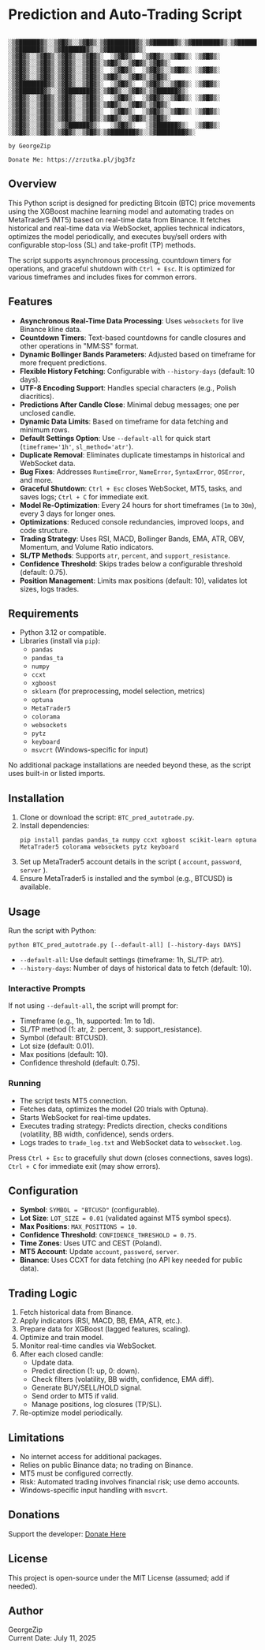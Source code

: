 # Prediction and Auto-Trading Script

```
 ░▒▓██████▓▒░░▒▓█▓▒░░▒▓█▓▒░▒▓████████▓▒░▒▓██████▓▒░▒▓████████▓▒░▒▓███████▓▒░ ░▒▓██████▓▒░░▒▓███████▓▒░░▒▓████████▓▒░ 
░▒▓█▓▒░░▒▓█▓▒░▒▓█▓▒░░▒▓█▓▒░  ░▒▓█▓▒░  ░▒▓█▓▒░░▒▓█▓▒░ ░▒▓█▓▒░   ░▒▓█▓▒░░▒▓█▓▒░▒▓█▓▒░░▒▓█▓▒░▒▓█▓▒░░▒▓█▓▒░▒▓█▓▒░        
░▒▓█▓▒░░▒▓█▓▒░▒▓█▓▒░░▒▓█▓▒░  ░▒▓█▓▒░  ░▒▓█▓▒░░▒▓█▓▒░ ░▒▓█▓▒░   ░▒▓█▓▒░░▒▓█▓▒░▒▓█▓▒░░▒▓█▓▒░▒▓█▓▒░░▒▓█▓▒░▒▓█▓▒░        
░▒▓████████▓▒░▒▓█▓▒░░▒▓█▓▒░  ░▒▓█▓▒░  ░▒▓█▓▒░░▒▓█▓▒░ ░▒▓█▓▒░   ░▒▓███████▓▒░░▒▓████████▓▒░▒▓█▓▒░░▒▓█▓▒░▒▓██████▓▒░   
░▒▓█▓▒░░▒▓█▓▒░▒▓█▓▒░░▒▓█▓▒░  ░▒▓█▓▒░  ░▒▓█▓▒░░▒▓█▓▒░ ░▒▓█▓▒░   ░▒▓█▓▒░░▒▓█▓▒░▒▓█▓▒░░▒▓█▓▒░▒▓█▓▒░░▒▓█▓▒░▒▓█▓▒░        
░▒▓█▓▒░░▒▓█▓▒░▒▓█▓▒░░▒▓█▓▒░  ░▒▓█▓▒░  ░▒▓█▓▒░░▒▓█▓▒░ ░▒▓█▓▒░   ░▒▓█▓▒░░▒▓█▓▒░▒▓█▓▒░░▒▓█▓▒░▒▓█▓▒░░▒▓█▓▒░▒▓█▓▒░        
░▒▓█▓▒░░▒▓█▓▒░░▒▓██████▓▒░   ░▒▓█▓▒░   ░▒▓██████▓▒░  ░▒▓█▓▒░   ░▒▓█▓▒░░▒▓█▓▒░▒▓█▓▒░░▒▓█▓▒░▒▓███████▓▒░░▒▓████████▓▒░ 

by GeorgeZip

Donate Me: https://zrzutka.pl/jbg3fz
```

## Overview

This Python script is designed for predicting Bitcoin (BTC) price movements using the XGBoost machine learning model and automating trades on MetaTrader5 (MT5) based on real-time data from Binance. It fetches historical and real-time data via WebSocket, applies technical indicators, optimizes the model periodically, and executes buy/sell orders with configurable stop-loss (SL) and take-profit (TP) methods.

The script supports asynchronous processing, countdown timers for operations, and graceful shutdown with `Ctrl + Esc`. It is optimized for various timeframes and includes fixes for common errors.

## Features

- **Asynchronous Real-Time Data Processing**: Uses `websockets` for live Binance kline data.
- **Countdown Timers**: Text-based countdowns for candle closures and other operations in "MM:SS" format.
- **Dynamic Bollinger Bands Parameters**: Adjusted based on timeframe for more frequent predictions.
- **Flexible History Fetching**: Configurable with `--history-days` (default: 10 days).
- **UTF-8 Encoding Support**: Handles special characters (e.g., Polish diacritics).
- **Predictions After Candle Close**: Minimal debug messages; one per unclosed candle.
- **Dynamic Data Limits**: Based on timeframe for data fetching and minimum rows.
- **Default Settings Option**: Use `--default-all` for quick start (`timeframe='1h'`, `sl_method='atr'`).
- **Duplicate Removal**: Eliminates duplicate timestamps in historical and WebSocket data.
- **Bug Fixes**: Addresses `RuntimeError`, `NameError`, `SyntaxError`, `OSError`, and more.
- **Graceful Shutdown**: `Ctrl + Esc` closes WebSocket, MT5, tasks, and saves logs; `Ctrl + C` for immediate exit.
- **Model Re-Optimization**: Every 24 hours for short timeframes (`1m` to `30m`), every 3 days for longer ones.
- **Optimizations**: Reduced console redundancies, improved loops, and code structure.
- **Trading Strategy**: Uses RSI, MACD, Bollinger Bands, EMA, ATR, OBV, Momentum, and Volume Ratio indicators.
- **SL/TP Methods**: Supports `atr`, `percent`, and `support_resistance`.
- **Confidence Threshold**: Skips trades below a configurable threshold (default: 0.75).
- **Position Management**: Limits max positions (default: 10), validates lot sizes, logs trades.

## Requirements

- Python 3.12 or compatible.
- Libraries (install via `pip`):
  - `pandas`
  - `pandas_ta`
  - `numpy`
  - `ccxt`
  - `xgboost`
  - `sklearn` (for preprocessing, model selection, metrics)
  - `optuna`
  - `MetaTrader5`
  - `colorama`
  - `websockets`
  - `pytz`
  - `keyboard`
  - `msvcrt` (Windows-specific for input)

No additional package installations are needed beyond these, as the script uses built-in or listed imports.

## Installation

1. Clone or download the script: `BTC_pred_autotrade.py`.
2. Install dependencies:
   ```
   pip install pandas pandas_ta numpy ccxt xgboost scikit-learn optuna MetaTrader5 colorama websockets pytz keyboard
   ```
3. Set up MetaTrader5 account details in the script ( `account`, `password`, `server` ).
4. Ensure MetaTrader5 is installed and the symbol (e.g., BTCUSD) is available.

## Usage

Run the script with Python:

```
python BTC_pred_autotrade.py [--default-all] [--history-days DAYS]
```

- `--default-all`: Use default settings (timeframe: 1h, SL/TP: atr).
- `--history-days`: Number of days of historical data to fetch (default: 10).

### Interactive Prompts

If not using `--default-all`, the script will prompt for:
- Timeframe (e.g., 1h, supported: 1m to 1d).
- SL/TP method (1: atr, 2: percent, 3: support_resistance).
- Symbol (default: BTCUSD).
- Lot size (default: 0.01).
- Max positions (default: 10).
- Confidence threshold (default: 0.75).

### Running

- The script tests MT5 connection.
- Fetches data, optimizes the model (20 trials with Optuna).
- Starts WebSocket for real-time updates.
- Executes trading strategy: Predicts direction, checks conditions (volatility, BB width, confidence), sends orders.
- Logs trades to `trade_log.txt` and WebSocket data to `websocket.log`.

Press `Ctrl + Esc` to gracefully shut down (closes connections, saves logs). `Ctrl + C` for immediate exit (may show errors).

## Configuration

- **Symbol**: `SYMBOL = "BTCUSD"` (configurable).
- **Lot Size**: `LOT_SIZE = 0.01` (validated against MT5 symbol specs).
- **Max Positions**: `MAX_POSITIONS = 10`.
- **Confidence Threshold**: `CONFIDENCE_THRESHOLD = 0.75`.
- **Time Zones**: Uses UTC and CEST (Poland).
- **MT5 Account**: Update `account`, `password`, `server`.
- **Binance**: Uses CCXT for data fetching (no API key needed for public data).

## Trading Logic

1. Fetch historical data from Binance.
2. Apply indicators (RSI, MACD, BB, EMA, ATR, etc.).
3. Prepare data for XGBoost (lagged features, scaling).
4. Optimize and train model.
5. Monitor real-time candles via WebSocket.
6. After each closed candle:
   - Update data.
   - Predict direction (1: up, 0: down).
   - Check filters (volatility, BB width, confidence, EMA diff).
   - Generate BUY/SELL/HOLD signal.
   - Send order to MT5 if valid.
   - Manage positions, log closures (TP/SL).
7. Re-optimize model periodically.

## Limitations

- No internet access for additional packages.
- Relies on public Binance data; no trading on Binance.
- MT5 must be configured correctly.
- Risk: Automated trading involves financial risk; use demo accounts.
- Windows-specific input handling with `msvcrt`.

## Donations

Support the developer: [Donate Here](https://zrzutka.pl/jbg3fz)

## License

This project is open-source under the MIT License (assumed; add if needed).

## Author

GeorgeZip  
Current Date: July 11, 2025
